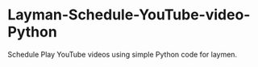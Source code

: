 # Layman-Schedule-YouTube-video-Python
Schedule Play YouTube videos using simple Python code for laymen.
